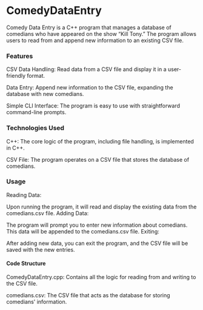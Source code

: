 # ComedyDataEntry
Comedy Data Entry is a C++ program that manages a database of comedians who have appeared on the show “Kill Tony.” The program allows users to read from and append new information to an existing CSV file.

### Features
CSV Data Handling: Read data from a CSV file and display it in a user-friendly format.

Data Entry: Append new information to the CSV file, expanding the database with new comedians.

Simple CLI Interface: The program is easy to use with straightforward command-line prompts.

### Technologies Used
C++: The core logic of the program, including file handling, is implemented in C++.

CSV File: The program operates on a CSV file that stores the database of comedians.

### Usage
Reading Data:

Upon running the program, it will read and display the existing data from the comedians.csv file.
Adding Data:

The program will prompt you to enter new information about comedians. This data will be appended to the comedians.csv file.
Exiting:

After adding new data, you can exit the program, and the CSV file will be saved with the new entries.

#### Code Structure
ComedyDataEntry.cpp: Contains all the logic for reading from and writing to the CSV file.

comedians.csv: The CSV file that acts as the database for storing comedians' information.
